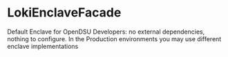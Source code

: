 # LokiEnclaveFacade
Default Enclave for OpenDSU Developers: no external dependencies, nothing to configure. In the Production environments you may use different enclave implementations
